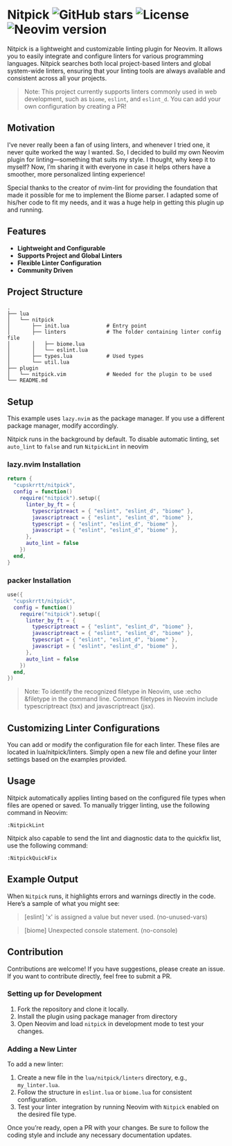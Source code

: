 # Nitpick ![GitHub stars](https://img.shields.io/github/stars/cupskrrtt/nitpick) ![License](https://img.shields.io/github/license/cupskrrtt/nitpick) ![Neovim version](https://img.shields.io/badge/Neovim-0.5+-green)

Nitpick is a lightweight and customizable linting plugin for Neovim. It allows you to easily integrate and configure linters for various programming languages. Nitpick searches both local project-based linters and global system-wide linters, ensuring that your linting tools are always available and consistent across all your projects.

> Note: This project currently supports linters commonly used in web development, such as `biome`, `eslint`, and `eslint_d`. You can add your own configuration by creating a PR!

## Motivation
I’ve never really been a fan of using linters, and whenever I tried one, it never quite worked the way I wanted. So, I decided to build my own Neovim plugin for linting—something that suits my style. I thought, why keep it to myself? Now, I’m sharing it with everyone in case it helps others have a smoother, more personalized linting experience!

Special thanks to the creator of nvim-lint for providing the foundation that made it possible for me to implement the Biome parser. I adapted some of his/her code to fit my needs, and it was a huge help in getting this plugin up and running.

## Features
- **Lightweight and Configurable**
- **Supports Project and Global Linters**
- **Flexible Linter Configuration**
- **Community Driven**

## Project Structure
```
.
├── lua
│   └── nitpick
│       ├── init.lua            # Entry point
│       ├── linters             # The folder containing linter config file
│       │   ├── biome.lua
│       │   └── eslint.lua
│       ├── types.lua           # Used types
│       └── util.lua
├── plugin                  
│   └── nitpick.vim             # Needed for the plugin to be used
└── README.md
```

## Setup

This example uses `lazy.nvim` as the package manager. If you use a different package manager, modify accordingly.

Nitpick runs in the background by default. To disable automatic linting, set `auto_lint` to `false` and run `NitpickLint` in neovim

### lazy.nvim Installation
```lua
return {
  "cupskrrtt/nitpick",
  config = function()
    require("nitpick").setup({
      linter_by_ft = {
        typescriptreact = { "eslint", "eslint_d", "biome" },
        javascriptreact = { "eslint", "eslint_d", "biome" },
        typescript = { "eslint", "eslint_d", "biome" },
        javascript = { "eslint", "eslint_d", "biome" },
      },
      auto_lint = false
    })
  end,
}
```
### packer Installation
```lua
use({
  "cupskrrtt/nitpick",
  config = function()
    require("nitpick").setup({
      linter_by_ft = {
        typescriptreact = { "eslint", "eslint_d", "biome" },
        javascriptreact = { "eslint", "eslint_d", "biome" },
        typescript = { "eslint", "eslint_d", "biome" },
        javascript = { "eslint", "eslint_d", "biome" },
      },
      auto_lint = false
    })
  end,
})
```
> Note: To identify the recognized filetype in Neovim, use :echo &filetype in the command line. Common filetypes in Neovim include typescriptreact (tsx) and javascriptreact (jsx).

## Customizing Linter Configurations

You can add or modify the configuration file for each linter. These files are located in lua/nitpick/linters. Simply open a new file and define your linter settings based on the examples provided.

## Usage

Nitpick automatically applies linting based on the configured file types when files are opened or saved. To manually trigger linting, use the following command in Neovim:
```vim
:NitpickLint
```

Nitpick also capable to send the lint and diagnostic data to the quickfix list, use the following command:
```vim
:NitpickQuickFix
```

## Example Output
When `Nitpick` runs, it highlights errors and warnings directly in the code. Here’s a sample of what you might see:
> [eslint] 'x' is assigned a value but never used. (no-unused-vars) 

> [biome] Unexpected console statement. (no-console)

## Contribution

Contributions are welcome! If you have suggestions, please create an issue. If you want to contribute directly, feel free to submit a PR.

### Setting up for Development

1. Fork the repository and clone it locally.
2. Install the plugin using package manager from directory
3. Open Neovim and load `nitpick` in development mode to test your changes.

### Adding a New Linter

To add a new linter:
1. Create a new file in the `lua/nitpick/linters` directory, e.g., `my_linter.lua`.
2. Follow the structure in `eslint.lua` or `biome.lua` for consistent configuration.
3. Test your linter integration by running Neovim with `Nitpick` enabled on the desired file type.

Once you’re ready, open a PR with your changes. Be sure to follow the coding style and include any necessary documentation updates.

